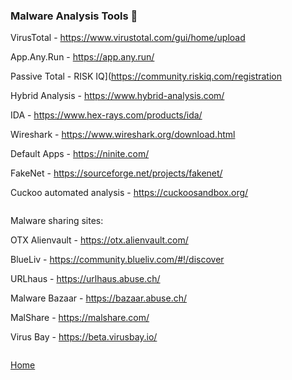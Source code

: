 ### Malware Analysis Tools 🦠

VirusTotal - https://www.virustotal.com/gui/home/upload

App.Any.Run - https://app.any.run/

Passive Total - RISK IQ](https://community.riskiq.com/registration

Hybrid Analysis - https://www.hybrid-analysis.com/

IDA - https://www.hex-rays.com/products/ida/

Wireshark - https://www.wireshark.org/download.html

Default Apps - https://ninite.com/

FakeNet - https://sourceforge.net/projects/fakenet/

Cuckoo automated analysis - https://cuckoosandbox.org/

```

```

Malware sharing sites: 

OTX Alienvault - https://otx.alienvault.com/

BlueLiv - https://community.blueliv.com/#!/discover

URLhaus - https://urlhaus.abuse.ch/

Malware Bazaar - https://bazaar.abuse.ch/

MalShare - https://malshare.com/

Virus Bay - https://beta.virusbay.io/

```

```
[Home](https://github.com/WilliamThomas-sec/Opensource-tools/)

